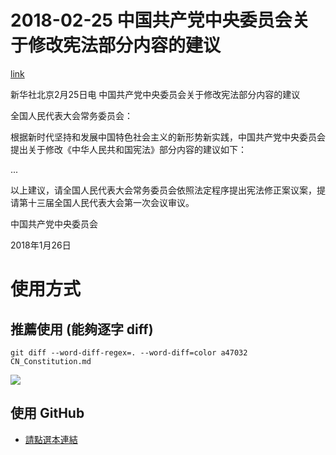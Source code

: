 # 2018-02-25 中国共产党中央委员会关于修改宪法部分内容的建议

[link](http://www.xinhuanet.com/politics/2018-02/25/c_1122451187.htm)

新华社北京2月25日电  中国共产党中央委员会关于修改宪法部分内容的建议

全国人民代表大会常务委员会：

根据新时代坚持和发展中国特色社会主义的新形势新实践，中国共产党中央委员会提出关于修改《中华人民共和国宪法》部分内容的建议如下：

...

以上建议，请全国人民代表大会常务委员会依照法定程序提出宪法修正案议案，提请第十三届全国人民代表大会第一次会议审议。

中国共产党中央委员会

2018年1月26日

# 使用方式

## 推薦使用 (能夠逐字 diff)

```git diff --word-diff-regex=. --word-diff=color a47032 CN_Constitution.md```

![](sample_diff.png)

## 使用 GitHub

* [請點選本連結](https://github.com/mlouielu/cn_constitution_2018/commit/f76cb47f11282a0d77ad2091beceb94ad1e841dc)

